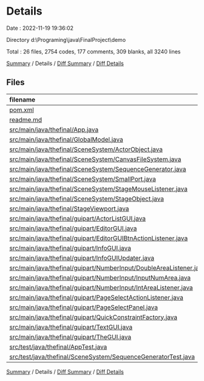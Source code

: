 # Details

Date : 2022-11-19 19:36:02

Directory d:\\Programing\\java\\FinalProject\\demo

Total : 26 files,  2754 codes, 177 comments, 309 blanks, all 3240 lines

[Summary](results.md) / Details / [Diff Summary](diff.md) / [Diff Details](diff-details.md)

## Files
| filename | language | code | comment | blank | total |
| :--- | :--- | ---: | ---: | ---: | ---: |
| [pom.xml](/pom.xml) | XML | 94 | 4 | 7 | 105 |
| [readme.md](/readme.md) | Markdown | 1,027 | 0 | 2 | 1,029 |
| [src/main/java/thefinal/App.java](/src/main/java/thefinal/App.java) | Java | 12 | 10 | 4 | 26 |
| [src/main/java/thefinal/GlobalModel.java](/src/main/java/thefinal/GlobalModel.java) | Java | 63 | 22 | 15 | 100 |
| [src/main/java/thefinal/SceneSystem/ActorObject.java](/src/main/java/thefinal/SceneSystem/ActorObject.java) | Java | 108 | 43 | 19 | 170 |
| [src/main/java/thefinal/SceneSystem/CanvasFileSystem.java](/src/main/java/thefinal/SceneSystem/CanvasFileSystem.java) | Java | 103 | 4 | 13 | 120 |
| [src/main/java/thefinal/SceneSystem/SequenceGenerator.java](/src/main/java/thefinal/SceneSystem/SequenceGenerator.java) | Java | 184 | 5 | 18 | 207 |
| [src/main/java/thefinal/SceneSystem/SmallPort.java](/src/main/java/thefinal/SceneSystem/SmallPort.java) | Java | 47 | 2 | 9 | 58 |
| [src/main/java/thefinal/SceneSystem/StageMouseListener.java](/src/main/java/thefinal/SceneSystem/StageMouseListener.java) | Java | 96 | 7 | 21 | 124 |
| [src/main/java/thefinal/SceneSystem/StageObject.java](/src/main/java/thefinal/SceneSystem/StageObject.java) | Java | 89 | 11 | 14 | 114 |
| [src/main/java/thefinal/StageViewport.java](/src/main/java/thefinal/StageViewport.java) | Java | 9 | 0 | 6 | 15 |
| [src/main/java/thefinal/guipart/ActorListGUI.java](/src/main/java/thefinal/guipart/ActorListGUI.java) | Java | 116 | 8 | 17 | 141 |
| [src/main/java/thefinal/guipart/EditorGUI.java](/src/main/java/thefinal/guipart/EditorGUI.java) | Java | 104 | 10 | 21 | 135 |
| [src/main/java/thefinal/guipart/EditorGUIBtnActionListener.java](/src/main/java/thefinal/guipart/EditorGUIBtnActionListener.java) | Java | 53 | 0 | 4 | 57 |
| [src/main/java/thefinal/guipart/InfoGUI.java](/src/main/java/thefinal/guipart/InfoGUI.java) | Java | 149 | 3 | 27 | 179 |
| [src/main/java/thefinal/guipart/InfoGUIUpdater.java](/src/main/java/thefinal/guipart/InfoGUIUpdater.java) | Java | 13 | 1 | 4 | 18 |
| [src/main/java/thefinal/guipart/NumberInput/DoubleAreaListener.java](/src/main/java/thefinal/guipart/NumberInput/DoubleAreaListener.java) | Java | 35 | 4 | 13 | 52 |
| [src/main/java/thefinal/guipart/NumberInput/InputNumArea.java](/src/main/java/thefinal/guipart/NumberInput/InputNumArea.java) | Java | 7 | 0 | 4 | 11 |
| [src/main/java/thefinal/guipart/NumberInput/IntAreaListener.java](/src/main/java/thefinal/guipart/NumberInput/IntAreaListener.java) | Java | 34 | 3 | 10 | 47 |
| [src/main/java/thefinal/guipart/PageSelectActionListener.java](/src/main/java/thefinal/guipart/PageSelectActionListener.java) | Java | 14 | 2 | 3 | 19 |
| [src/main/java/thefinal/guipart/PageSelectPanel.java](/src/main/java/thefinal/guipart/PageSelectPanel.java) | Java | 71 | 1 | 13 | 85 |
| [src/main/java/thefinal/guipart/QuickConstraintFactory.java](/src/main/java/thefinal/guipart/QuickConstraintFactory.java) | Java | 31 | 15 | 7 | 53 |
| [src/main/java/thefinal/guipart/TextGUI.java](/src/main/java/thefinal/guipart/TextGUI.java) | Java | 100 | 3 | 17 | 120 |
| [src/main/java/thefinal/guipart/TheGUI.java](/src/main/java/thefinal/guipart/TheGUI.java) | Java | 116 | 10 | 22 | 148 |
| [src/test/java/thefinal/AppTest.java](/src/test/java/thefinal/AppTest.java) | Java | 11 | 6 | 4 | 21 |
| [src/test/java/thefinal/SceneSystem/SequenceGeneratorTest.java](/src/test/java/thefinal/SceneSystem/SequenceGeneratorTest.java) | Java | 68 | 3 | 15 | 86 |

[Summary](results.md) / Details / [Diff Summary](diff.md) / [Diff Details](diff-details.md)